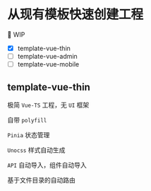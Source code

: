# 从现有模板快速创建工程

🚧 WIP

- [x] template-vue-thin
- [ ] template-vue-admin
- [ ] template-vue-mobile

## template-vue-thin

极简 `Vue-TS` 工程，无 `UI` 框架

自带 `polyfill`

`Pinia` 状态管理

`Unocss` 样式自动生成

`API` 自动导入，组件自动导入

基于文件目录的自动路由